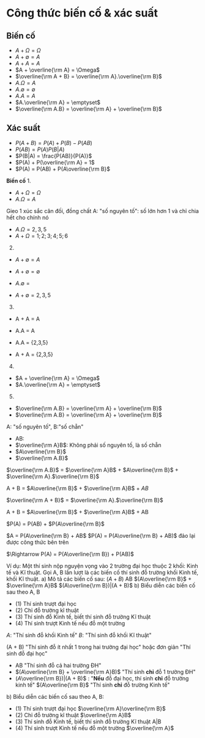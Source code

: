 # Công thức biến cố & xác suất

## **Biến cố**

- $A + \Omega =\Omega$
- $A + \emptyset = A$
- $A + A = A$
- $A + \overline{\rm A} = \Omega$
- $\overline{\rm A + B} = \overline{\rm A}.\overline{\rm B}$
- $A.\Omega = A$
- $A.\emptyset = \emptyset$
- $A.A = A$
- $A.\overline{\rm A} = \emptyset$
- $\overline{\rm A.B} = \overline{\rm A} + \overline{\rm B}$

## **Xác suất**

- $P(A + B) = P(A) + P(B) - P(AB)$
- $P(AB) = P(A)P(B|A)$
- $P(B|A) = \frac{P(AB)}{P(A)}$
- $P(A) + P(\overline{\rm A} = 1$
- $P(A) = P(AB) + P(A\overline{\rm B}$

**Biến cố**
1. 
- $A + \Omega =\Omega$
- $A.\Omega = A$

Gieo 1 xúc sắc cân đối, đồng chất
A: "số nguyên tố": số lớn hơn 1 và chỉ chia hết cho chính nó

- $A.\Omega = {2,3,5}$
- $A + \Omega = {1;2;3;4;5;6}$

2. 
- $A + \emptyset = A$
- $A + \emptyset = \emptyset$

- $A.\emptyset = { }$
- $A + \emptyset = {2,3,5}$

3. 
- A + A = A
- A.A = A

- A.A = {2,3,5}
- A + A = {2,3,5}

4.
- $A + \overline{\rm A} = \Omega$
- $A.\overline{\rm A} = \emptyset$

5.

- $\overline{\rm A.B} = \overline{\rm A} + \overline{\rm B}$
- $\overline{\rm A.B} = \overline{\rm A} + \overline{\rm B}$

A: "số nguyên tố", B:"số chẵn"
- AB: 
- $\overline{\rm A}B$: Không phải số nguyên tố, là số chẵn
- $A\overline{\rm B}$
- $\overline{\rm A.B}$

$\overline{\rm A.B}$ = $\overline{\rm A}B$ + $A\overline{\rm B}$ + $\overline{\rm A}.$\overline{\rm B}$

A + B = $A\overline{\rm B}$ + $\overline{\rm A}B$ + $AB$

$\overline{\rm A + B}$ = $\overline{\rm A}.$\overline{\rm B}$

A + B = $A\overline{\rm B}$ + $\overline{\rm A}B$ + AB

$P(A) = P(AB) + $P(A\overline{\rm B}$

$A = P(A\overline{\rm B} + AB$
$P(A) = P(A\overline{\rm B} + AB)$ đảo lại được công thức bên trên

$\Rightarrow P(A) = P(A\overline{\rm B}) + P(AB)$

Ví dụ: Một thí sinh nộp nguyện vọng vào 2 trường đại học thuộc 2 khối: Kinh tế và Kĩ thuật. Gọi A, B lần lượt là các biến cố thí sinh đỗ trường khối Kinh tế, khối Kĩ thuật.
a) Mô tả các biến cố sau: $(A + B)$   AB   $(A\overline{\rm B}$ + $\overline{\rm A}B$    $(A\overline{\rm B})|(A + B)$
b) Biểu diễn các biến cố sau theo A, B
  - (1) Thí sinh trượt đại học
  - (2) Chỉ đỗ trường kĩ thuật
  - (3) Thí sinh đỗ Kinh tế, biết thí sinh đỗ trường Kĩ thuật
  - (4) Thí sinh trượt Kinh tế nếu đỗ một trường

$A$: "Thí sinh đỗ khối Kinh tế"
$B$: "Thí sinh đỗ khối Kĩ thuật"

(A + B) "Thí sinh đỗ ít nhất 1 trong hai trường đại học" hoặc đơn giản "Thí sinh đỗ đại học"
- AB "Thí sinh đỗ cả hai trường ĐH"
- $(A\overline{\rm B} + \overline{\rm A}B)$ "Thí sinh **chỉ** đỗ 1 trường ĐH"
- $(A$\overline{\rm B})|(A + B)$ : "**Nếu** đỗ đại học, thí sinh **chỉ** đỗ trường kinh tế"
  $(A\overline{\rm B}$ "Thí sinh **chỉ** đỗ trường Kinh tế"

b) Biểu diễn các biến cố sau theo A, B:
  - (1) Thí sinh trượt đại học                               $\overline{\rm A}\overline{\rm B}$ 
  - (2) Chỉ đỗ trường kĩ thuật                                  $\overline{\rm A}B$
  - (3) Thí sinh đỗ Kinh tế, biết thí sinh đỗ trường Kĩ thuật   A|B
  - (4) Thí sinh trượt Kinh tế nếu đỗ một trường                $\overline{\rm A}$
